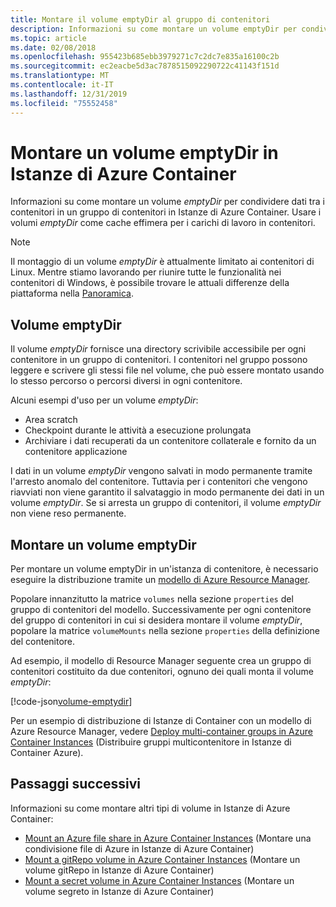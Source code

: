 ```yaml
---
title: Montare il volume emptyDir al gruppo di contenitori
description: Informazioni su come montare un volume emptyDir per condividere dati tra i contenitori in un gruppo di contenitori in Istanze di Azure Container
ms.topic: article
ms.date: 02/08/2018
ms.openlocfilehash: 955423b685ebb3979271c7c2dc7e835a16100c2b
ms.sourcegitcommit: ec2eacbe5d3ac7878515092290722c41143f151d
ms.translationtype: MT
ms.contentlocale: it-IT
ms.lasthandoff: 12/31/2019
ms.locfileid: "75552458"
---
```

# <a name="mount-an-emptydir-volume-in-azure-container-instances"></a>Montare un volume emptyDir in Istanze di Azure Container

Informazioni su come montare un volume *emptyDir* per condividere dati tra i contenitori in un gruppo di contenitori in Istanze di Azure Container. Usare i volumi *emptyDir* come cache effimera per i carichi di lavoro in contenitori.

> [!NOTE]
> Il montaggio di un volume *emptyDir* è attualmente limitato ai contenitori di Linux. Mentre stiamo lavorando per riunire tutte le funzionalità nei contenitori di Windows, è possibile trovare le attuali differenze della piattaforma nella [Panoramica](container-instances-overview.md#linux-and-windows-containers).

## <a name="emptydir-volume"></a>Volume emptyDir

Il volume *emptyDir* fornisce una directory scrivibile accessibile per ogni contenitore in un gruppo di contenitori. I contenitori nel gruppo possono leggere e scrivere gli stessi file nel volume, che può essere montato usando lo stesso percorso o percorsi diversi in ogni contenitore.

Alcuni esempi d'uso per un volume *emptyDir*:

* Area scratch
* Checkpoint durante le attività a esecuzione prolungata
* Archiviare i dati recuperati da un contenitore collaterale e fornito da un contenitore applicazione

I dati in un volume *emptyDir* vengono salvati in modo permanente tramite l'arresto anomalo del contenitore. Tuttavia per i contenitori che vengono riavviati non viene garantito il salvataggio in modo permanente dei dati in un volume *emptyDir*. Se si arresta un gruppo di contenitori, il volume *emptyDir* non viene reso permanente.

## <a name="mount-an-emptydir-volume"></a>Montare un volume emptyDir

Per montare un volume emptyDir in un'istanza di contenitore, è necessario eseguire la distribuzione tramite un [modello di Azure Resource Manager](/azure/templates/microsoft.containerinstance/containergroups).

Popolare innanzitutto la matrice `volumes` nella sezione `properties` del gruppo di contenitori del modello. Successivamente per ogni contenitore del gruppo di contenitori in cui si desidera montare il volume *emptyDir*, popolare la matrice `volumeMounts` nella sezione `properties` della definizione del contenitore.

Ad esempio, il modello di Resource Manager seguente crea un gruppo di contenitori costituito da due contenitori, ognuno dei quali monta il volume *emptyDir*:

<!-- https://github.com/Azure/azure-docs-json-samples/blob/master/container-instances/aci-deploy-volume-emptydir.json -->
[!code-json[volume-emptydir](~/azure-docs-json-samples/container-instances/aci-deploy-volume-emptydir.json)]

Per un esempio di distribuzione di Istanze di Container con un modello di Azure Resource Manager, vedere [Deploy multi-container groups in Azure Container Instances](container-instances-multi-container-group.md) (Distribuire gruppi multicontenitore in Istanze di Container Azure).

## <a name="next-steps"></a>Passaggi successivi

Informazioni su come montare altri tipi di volume in Istanze di Azure Container:

* [Mount an Azure file share in Azure Container Instances](container-instances-volume-azure-files.md) (Montare una condivisione file di Azure in Istanze di Azure Container)
* [Mount a gitRepo volume in Azure Container Instances](container-instances-volume-gitrepo.md) (Montare un volume gitRepo in Istanze di Azure Container)
* [Mount a secret volume in Azure Container Instances](container-instances-volume-secret.md) (Montare un volume segreto in Istanze di Azure Container)
